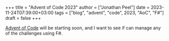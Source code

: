 +++
title = "Advent of Code 2023"
author = ["Jonathan Peel"]
date = 2023-11-24T07:39:00+03:00
tags = ["blog", "advent", "code", 2023, "AoC", "F#"]
draft = false
+++

[Advent of Code](https://adventofcode.com/) will be starting soon, and I want to see if can manage any of the challenges using F#.
